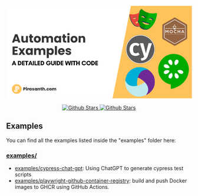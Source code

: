 <p align="center">
<img src="/assets/banner.png" alt="Github Stars" />
</p>
   <p align="center" style="align: center;">
      <a href="https://github.com/pirasanthan-jesugeevegan/cypress-demo-examples/stargazers">
        <img src="https://img.shields.io/github/stars/pirasanthan-jesugeevegan/cypress-demo-examples" alt="Github Stars" />
      </a>
      <a href="/LICENSE">
        <img src="https://img.shields.io/github/license/pirasanthan-jesugeevegan/cypress-demo-examples" alt="Github Stars" />
      </a>
      
   </p>
   
## Examples

You can find all the examples listed inside the "examples" folder here:

### [examples/](examples/)
- [examples/cypress-chat-gpt](examples/cypress-chat-gpt): Using ChatGPT to generate cypress test scripts
- [examples/playwright-github-container-registry](examples/playwright-github-container-registry): build and push Docker images to GHCR using GitHub Actions.
